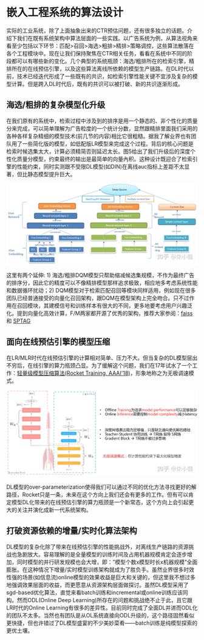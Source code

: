 # 嵌入工程系统的算法设计

实际的工业系统，除了上面抽象出来的CTR预估问题，还有很多独立的话题。介绍下我们在既有系统架构中算法层面的一些实践。以广告系统为例，从算法视角来看至少包括以下环节：匹配&gt;召回&gt;海选&gt;粗排&gt;精排&gt;策略调控，这些算法散落在各个工程模块中。现在让我们保持聚焦在CTR相关任务，看看在系统中不同的阶段都可以有哪些新的变化。几个典型的系统瓶颈：海选/粗排所在的检索引擎，精排所在的在线预估引擎，以及这些算法离线所依赖的模型生产链路。在DL时代以前，技术已经迭代形成了一些既有的共识，如检索引擎性能关键不宜涉及复杂的模型计算。但是跨入DL时代后，既有的共识可以被打破、新的共识逐渐形成。

## 海选/粗排的复杂模型化升级

在我们原有的系统中，检索过程中涉及到的排序是用一个静态的、非个性化的质量分来完成，可以简单理解为广告粒度的一个统计分数，显然跟精排里面我们采用的各种各样复杂精细的模型技术\(前几节的内容\)相比它很粗糙。据我了解业界也有团队用了一些简化版的模型，如低配版LR模型来完成这个过程。背后的核心问题是检索时候选集太大，计算必须精简否则延迟太长。图5给出了我们升级后的深度个性化质量分模型，约束最终的输出是最简单的向量內积。这种设计既迎合了检索引擎的性能约束，同时实测跟不受限DL模型\(如DIN\)在离线auc指标上差距不太显著，但比静态模型提升巨大。

![](../../../../.gitbook/assets/v2-93b8333fec4f2ff11ef7800d7e3dbe53_r.jpg)

这里有两个延伸: 1\) 海选/粗排DQM模型只帮助缩减候选集规模，不作为最终广告的排序分，因此它的精度可以不像精排模型那样追求极致，相应地多考虑系统性能和数据循环扰动；2\) DQM模型对于检索匹配召回等模块同样适用，例如现在很多团队已经普通接受的向量化召回架构，跟DQM在模型架构上完全吻合。只不过作用在召回模块，其建模信号和训练样本有很大的不同，更多地要考虑用户兴趣泛化。提到向量化高效计算，F/M两家都开源了优秀的架构，推荐大家参阅：[faiss](https://github.com/facebookresearch/faiss) 和 [SPTAG](https://github.com/Microsoft/SPTAG)

## 面向在线预估引擎的模型压缩

在LR/MLR时代在线预估引擎的计算相对简单、压力不大。但当复杂的DL模型层出不穷后，在线引擎的算力瓶颈凸显。为了缓解这个问题，我们在17年试水了一个工作：[轻量级模型压缩算法\(Rocket Training, AAAI'18\)](https://zhuanlan.zhihu.com/p/28625922)，形象地称之为无极调速模式。

![](../../../../.gitbook/assets/v2-42b29f41512245c7d906e37a315bc401_r.jpg)

DL模型的over-parameterization使得我们可以通过不同的优化方法寻找更好的解路径，Rocket只是一条，未来在这个方向上我们还会有更多的工作。但有可以肯定模型DL化带来的在线预估引擎的算力瓶颈是一个新常态，这个方向上会引起更大的关注并演化成新一代系统架构。

## 打破资源依赖的增量/实时化算法架构

DL模型的复杂化除了带来在线预估引擎的性能挑战外，对离线生产链路的资源挑战也急剧放大。容易理解的是全量模型的训练时间及占用机器规模肯定会逐步增加，同时模型的并行研发规模也会大增，即：”模型个数x模型时长x机器规模”全面膨胀。在这种情况下增量/实时模型训练架构就成为了胜负手。虽然业界很多时效性强的场景\(如信息流\)online模型的效果收益是巨大和关键的，但这里我不想过多地强调效果层面的收益，而更愿意从资源架构层面做探讨。虽然DL模型采用了sgd-based优化算法，直觉来看batch训练和incremental或online训练应该同构。然而ODL\(Online Deep Learning\)所存在的问题和挑战绝不止于此，且它跟LR时代的Online Learning有很多的差异性。目前同时完成了全面DL并进而ODL化的团队不太多。当然也有团队是从OL系统直接向ODL升级的，这个路径固然看似更快捷，但也许错过了DL模型盛宴的不少美妙菜肴——batch训练是纯模型探索的更优土壤。

